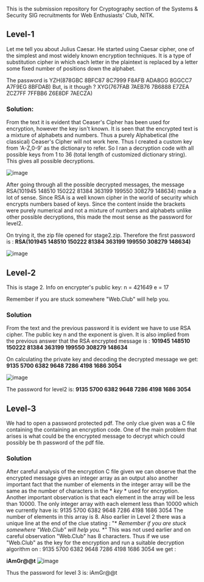 This is the submission repository for Cryptography section of the Systems & Security SIG recruitments for Web Enthusiasts' Club, NITK.

## Level-1
Let me tell you about Julius Caesar. He started using Caesar cipher, one of the simplest and most widely known encryption techniques. It is a type of substitution cipher in which each letter in the plaintext is replaced by a letter some fixed number of positions down the alphabet.

The password is
YZH(878GBC 8BFC87 8C7999 F8AFB ADA8GG 8GGCC7 A7F9EG 8BFDAB)
But, is it though ?
XYG(767FAB 7AEB76 7B6888 E7ZEA ZCZ7FF 7FFBB6 Z6E8DF 7AECZA)

### Solution:

From the text it is evident that Ceaser's Cipher has been used for encryption, however the key isn't known. It is seen that the encrypted text is a mixture of alphabets and numbers. Thus a purely Alphabetical (the classical) Ceaser's Cipher will not work here. Thus I created a custom key from 'A-Z,0-9' as the dictionary to refer.
So I ran a decryption code with all possible keys from 1 to 36 (total length of customized dictionary string). This gives all possible decryptions.

![image](https://github.com/user-attachments/assets/d49bd291-e053-4f95-be92-5ce4a879f762)

After going through all the possible decrypted messages, the message RSA(101945 148510 150222 81384 363199 199550 308279 148634) made a lot of sense. Since RSA is a well known cipher in the world of security which encrypts numbers based of keys. Since the content inside the brackets were purely numerical and not a mixture of numbers and alphabets unlike other possible decryptions, this made the most sense as the password for level2.

On trying it, the zip file opened for stage2.zip.
Therefore the first password is : **RSA(101945 148510 150222 81384 363199 199550 308279 148634)**

![image](https://github.com/user-attachments/assets/165bc5b9-88a6-4e55-a9e8-740581f3cab2)

## Level-2
This is stage 2.
Info on encrypter's public key:
n = 421649
e = 17

Remember if you are stuck somewhere "Web.Club" will help you.

### Solution

From the text and the previous password it is evident we have to use RSA cipher. The public key n and the exponent is given. It is also implied from the previous answer that the RSA encrypted message is : **101945 148510 150222 81384 363199 199550 308279 148634**

On calculating the private key and decoding the decrypted message we get: **9135 5700 6382 9648 7286 4198 1686 3054**

![image](https://github.com/user-attachments/assets/a3c961e2-b85f-4ff7-80f8-418e62d00ccf)

The password for level2 is: **9135 5700 6382 9648 7286 4198 1686 3054**

## Level-3
We had to open a password protected pdf. The only clue given was a C file containing the containing an encryption code. One of the main problem that arises is what could be the encrypted message to decrypt which could possibly be th password of the pdf file.

### Solution
After careful analysis of the encryption C file given we can observe that the encrypted message gives an integer array as an output also another important fact that the number of elements in the integer array will be the same as the number of characters in the * *key* * used for encryption. Another important observation is that each element in the array will be less than 10000.
The only integer array with each element less than 10000 which we currently have is: 9135 5700 6382 9648 7286 4198 1686 3054
The number of elements in this array is 8. Also earlier in Level 2 there was a unique line at the end of the clue stating : "* *Remember if you are stuck somewhere "Web.Club" will help you.* *"
This was not used earlier and on careful observation "Web.Club" has 8 characters. Thus if we use "Web.Club" as the key for the encryption and run a suitable decryption algorithm on : 9135 5700 6382 9648 7286 4198 1686 3054 we get :

**iAmGr@@t**
![image](https://github.com/user-attachments/assets/53173366-4b18-4aaa-900f-8e8ad36104a1)

Thus the password for level 3 is: iAmGr@@t
